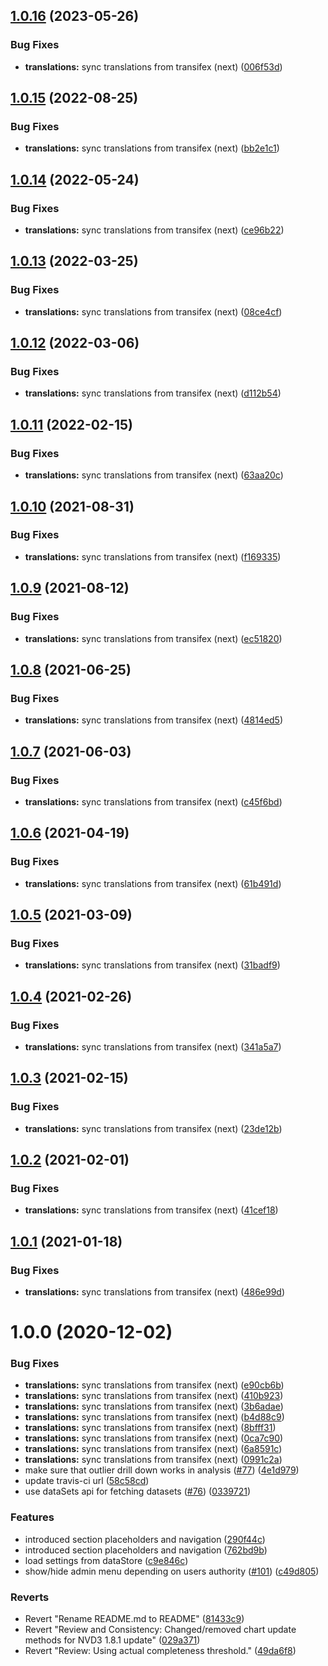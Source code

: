 ## [1.0.16](https://github.com/dhis2/who-data-quality-app/compare/v1.0.15...v1.0.16) (2023-05-26)


### Bug Fixes

* **translations:** sync translations from transifex (next) ([006f53d](https://github.com/dhis2/who-data-quality-app/commit/006f53ddf155a38db0e78035a85be9808fe7026f))

## [1.0.15](https://github.com/dhis2/who-data-quality-app/compare/v1.0.14...v1.0.15) (2022-08-25)


### Bug Fixes

* **translations:** sync translations from transifex (next) ([bb2e1c1](https://github.com/dhis2/who-data-quality-app/commit/bb2e1c14d2e3ea1c8de021c02d28359c0d178ec1))

## [1.0.14](https://github.com/dhis2/who-data-quality-app/compare/v1.0.13...v1.0.14) (2022-05-24)


### Bug Fixes

* **translations:** sync translations from transifex (next) ([ce96b22](https://github.com/dhis2/who-data-quality-app/commit/ce96b22c11b25f421e31da67741b065bfc069634))

## [1.0.13](https://github.com/dhis2/who-data-quality-app/compare/v1.0.12...v1.0.13) (2022-03-25)


### Bug Fixes

* **translations:** sync translations from transifex (next) ([08ce4cf](https://github.com/dhis2/who-data-quality-app/commit/08ce4cf9f6f65c96c5ffca2ad022bde0901c847b))

## [1.0.12](https://github.com/dhis2/who-data-quality-app/compare/v1.0.11...v1.0.12) (2022-03-06)


### Bug Fixes

* **translations:** sync translations from transifex (next) ([d112b54](https://github.com/dhis2/who-data-quality-app/commit/d112b54443c66c6bbde09ec7539a9d2f086aa622))

## [1.0.11](https://github.com/dhis2/who-data-quality-app/compare/v1.0.10...v1.0.11) (2022-02-15)


### Bug Fixes

* **translations:** sync translations from transifex (next) ([63aa20c](https://github.com/dhis2/who-data-quality-app/commit/63aa20c92dbf985ba413fc5d55e48a91efcd0e64))

## [1.0.10](https://github.com/dhis2/who-data-quality-app/compare/v1.0.9...v1.0.10) (2021-08-31)


### Bug Fixes

* **translations:** sync translations from transifex (next) ([f169335](https://github.com/dhis2/who-data-quality-app/commit/f1693355b8d1bda19d8117bc0b71f030b9559ece))

## [1.0.9](https://github.com/dhis2/who-data-quality-app/compare/v1.0.8...v1.0.9) (2021-08-12)


### Bug Fixes

* **translations:** sync translations from transifex (next) ([ec51820](https://github.com/dhis2/who-data-quality-app/commit/ec518206c5598e8143cc157a3d6b48ea95272365))

## [1.0.8](https://github.com/dhis2/who-data-quality-app/compare/v1.0.7...v1.0.8) (2021-06-25)


### Bug Fixes

* **translations:** sync translations from transifex (next) ([4814ed5](https://github.com/dhis2/who-data-quality-app/commit/4814ed555d94727e7cc171ddc7f784a9d0a0a7b5))

## [1.0.7](https://github.com/dhis2/who-data-quality-app/compare/v1.0.6...v1.0.7) (2021-06-03)


### Bug Fixes

* **translations:** sync translations from transifex (next) ([c45f6bd](https://github.com/dhis2/who-data-quality-app/commit/c45f6bd0e9208a751294d9d4dcc66c985f154894))

## [1.0.6](https://github.com/dhis2/who-data-quality-app/compare/v1.0.5...v1.0.6) (2021-04-19)


### Bug Fixes

* **translations:** sync translations from transifex (next) ([61b491d](https://github.com/dhis2/who-data-quality-app/commit/61b491dea388b693e4749a6febce94e4b795f9ef))

## [1.0.5](https://github.com/dhis2/who-data-quality-app/compare/v1.0.4...v1.0.5) (2021-03-09)


### Bug Fixes

* **translations:** sync translations from transifex (next) ([31badf9](https://github.com/dhis2/who-data-quality-app/commit/31badf932c45527a96355beb6067d52ec7632c8c))

## [1.0.4](https://github.com/dhis2/who-data-quality-app/compare/v1.0.3...v1.0.4) (2021-02-26)


### Bug Fixes

* **translations:** sync translations from transifex (next) ([341a5a7](https://github.com/dhis2/who-data-quality-app/commit/341a5a72d3f7dcb204b8e51ffb654cc3b46e0d1f))

## [1.0.3](https://github.com/dhis2/who-data-quality-app/compare/v1.0.2...v1.0.3) (2021-02-15)


### Bug Fixes

* **translations:** sync translations from transifex (next) ([23de12b](https://github.com/dhis2/who-data-quality-app/commit/23de12b7ba8cdc5bee06da5d5b8dea33e8f38daa))

## [1.0.2](https://github.com/dhis2/who-data-quality-app/compare/v1.0.1...v1.0.2) (2021-02-01)


### Bug Fixes

* **translations:** sync translations from transifex (next) ([41cef18](https://github.com/dhis2/who-data-quality-app/commit/41cef18a61ebe08f068e00cd9f909f2aaa04bb6f))

## [1.0.1](https://github.com/dhis2/who-data-quality-app/compare/v1.0.0...v1.0.1) (2021-01-18)


### Bug Fixes

* **translations:** sync translations from transifex (next) ([486e99d](https://github.com/dhis2/who-data-quality-app/commit/486e99d464f002ffab5d5ff819ced5b84cded654))

# 1.0.0 (2020-12-02)


### Bug Fixes

* **translations:** sync translations from transifex (next) ([e90cb6b](https://github.com/dhis2/who-data-quality-app/commit/e90cb6b1e1459390b230084204f35c9469823644))
* **translations:** sync translations from transifex (next) ([410b923](https://github.com/dhis2/who-data-quality-app/commit/410b923cc3119e8dbe797ff2df6c0babafdcd236))
* **translations:** sync translations from transifex (next) ([3b6adae](https://github.com/dhis2/who-data-quality-app/commit/3b6adae712302b119e9909d9aa6520e5cea1b177))
* **translations:** sync translations from transifex (next) ([b4d88c9](https://github.com/dhis2/who-data-quality-app/commit/b4d88c9b8515760be1697667ea3a42458f01b67a))
* **translations:** sync translations from transifex (next) ([8bfff31](https://github.com/dhis2/who-data-quality-app/commit/8bfff316f2407ad7eb36d75ad35c921f7d661790))
* **translations:** sync translations from transifex (next) ([0ca7c90](https://github.com/dhis2/who-data-quality-app/commit/0ca7c901f7f20e067ad85c395f0103caa72f6158))
* **translations:** sync translations from transifex (next) ([6a8591c](https://github.com/dhis2/who-data-quality-app/commit/6a8591ca4fd46bf7a9de031b761742ed9ae7bfda))
* **translations:** sync translations from transifex (next) ([0991c2a](https://github.com/dhis2/who-data-quality-app/commit/0991c2afe83e611993e7ce761591531dac7ac4d2))
* make sure that outlier drill down works in analysis ([#77](https://github.com/dhis2/who-data-quality-app/issues/77)) ([4e1d979](https://github.com/dhis2/who-data-quality-app/commit/4e1d979fbb17968ccf8615528b2baa8a81ed4c08))
* update travis-ci url ([58c58cd](https://github.com/dhis2/who-data-quality-app/commit/58c58cd9ccc376d75001f03fe156164c6e6db284))
* use dataSets api for fetching datasets ([#76](https://github.com/dhis2/who-data-quality-app/issues/76)) ([0339721](https://github.com/dhis2/who-data-quality-app/commit/033972124290d9ee0afeae0d65ba628aa4420313))


### Features

* introduced section placeholders and navigation ([290f44c](https://github.com/dhis2/who-data-quality-app/commit/290f44ce9b53709d7d13721d51f1c3b2a7130597))
* introduced section placeholders and navigation ([762bd9b](https://github.com/dhis2/who-data-quality-app/commit/762bd9b1f885bb2572a1ac274c10637f6e33d681))
* load settings from dataStore ([c9e846c](https://github.com/dhis2/who-data-quality-app/commit/c9e846c01ce1af4d43ca0cf9f58490ca1e84b5ad))
* show/hide admin menu depending on users authority ([#101](https://github.com/dhis2/who-data-quality-app/issues/101)) ([c49d805](https://github.com/dhis2/who-data-quality-app/commit/c49d805c6126091cc6016875be15cdc4bc6691c4))


### Reverts

* Revert "Rename README.md to README" ([81433c9](https://github.com/dhis2/who-data-quality-app/commit/81433c93a0fd8f9ad13703c5a48c7040fd7ab262))
* Revert "Review and Consistency: Changed/removed chart update methods for NVD3 1.8.1 update" ([029a371](https://github.com/dhis2/who-data-quality-app/commit/029a3710f3924858ad5d5587cdc629d61f2c9293))
* Revert "Review: Using actual completeness threshold." ([49da6f8](https://github.com/dhis2/who-data-quality-app/commit/49da6f8fdaaaec92a14eef978f7b4ef750654388))
